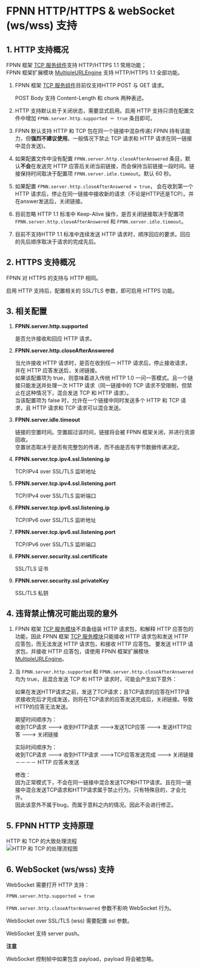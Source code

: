 # FPNN HTTP/HTTPS & webSocket (ws/wss) 支持

## 1. HTTP 支持概况

FPNN 框架 [TCP 服务组件](APIs/core/TCPEpollServer.md)支持 HTTP/HTTPS 1.1 常用功能；  
FPNN 框架扩展模块 [MultipleURLEngine](APIs/extends/MultipleURLEngine.md) 支持 HTTP/HTTPS 1.1 全部功能。

1. FPNN 框架 [TCP 服务组件](APIs/core/TCPEpollServer.md)目前仅支持HTTP POST 与 GET 请求。

	POST Body 支持 Content-Length 和 chunk 两种表述。

1. HTTP 支持默认处于关闭状态，需要显式启用。启用 HTTP 支持只须在配置文件中增加 `FPNN.server.http.supported ＝ true` 条目即可。
1. FPNN 默认支持 HTTP 和 TCP 包在同一个链接中混杂传递( FPNN 持有该能力，但**强烈不建议使用**。一般情况下禁止 TCP 请求和 HTTP 请求在同一链接中混合发送)。
1. 如果配置文件中没有配置 `FPNN.server.http.closeAfterAnswered` 条目，默认**不会**在发送完 HTTP 应答后关闭当前链接，而会保持当前链接一段时间。链接保持时间取决于配置项 `FPNN.server.idle.timeout`。默认 60 秒。
1. 如果配置 `FPNN.server.http.closeAfterAnswered = true`， 会在收到第一个 HTTP 请求后，停止在同一链接中接收新的请求（不论是HTTP还是TCP）。并在answer发送后，关闭链接。
1. 目前忽略 HTTP 1.1 标准中 Keep-Alive 操作，是否关闭链接取决于配置项 `FPNN.server.http.closeAfterAnswered` 和 `FPNN.server.idle.timeout`。
1. 目前不支持HTTP 1.1 标准中连续发送 HTTP 请求时，顺序回应的要求。回应的先后顺序取决于请求的完成先后。


## 2. HTTPS 支持概况

FPNN 对 HTTPS 的支持与 HTTP 相同。

启用 HTTP 支持后，配置相关的 SSL/TLS 参数，即可启用 HTTPS 功能。


## 3. 相关配置

1. **FPNN.server.http.supported**

	是否允许接收和回应 HTTP 请求。

1. **FPNN.server.http.closeAfterAnswered**

	当允许接收 HTTP 请求时，是否在收到任一 HTTP 请求后，停止接收请求，并在 HTTP 应答发送后，关闭链接。  
	如果该配置项为 true，则意味着进入传统 HTTP 1.0 一问一答模式。且一个链接只能发送并处理一次 HTTP 请求（同一链接中的 TCP 请求不受限制，但禁止在这种情况下，混合发送 TCP 和 HTTP 请求）。  
	当该配置项为 false 时，允许在一个链接中同时发送多个 HTTP 和 TCP 请求，且 HTTP 请求和 TCP 请求可以混合发送。

1. **FPNN.server.idle.timeout**

	链接的空置时间。空置超过该时间，链接将会被 FPNN 框架关闭，并进行资源回收。  
	空置状态取决于是否有完整包的传递，而不由是否有字节数据传递决定。

1. **FPNN.server.tcp.ipv4.ssl.listening.ip**

	TCP/IPv4 over SSL/TLS 监听地址

1. **FPNN.server.tcp.ipv4.ssl.listening.port**

	TCP/IPv4 over SSL/TLS 监听端口

1. **FPNN.server.tcp.ipv6.ssl.listening.ip**

	TCP/IPv6 over SSL/TLS 监听地址

1. **FPNN.server.tcp.ipv6.ssl.listening.port**

	TCP/IPv6 over SSL/TLS 监听端口

1. **FPNN.server.security.ssl.certificate**

	SSL/TLS 证书

1. **FPNN.server.security.ssl.privateKey**

	SSL/TLS 私钥


## 4. 违背禁止情况可能出现的意外

1. FPNN 框架 [TCP 服务模块](APIs/core/TCPEpollServer.md)不具备组装 HTTP 请求包，和解释 HTTP 应答包的功能，因此 FPNN 框架 [TCP 服务模块](APIs/core/TCPEpollServer.md)只能接收 HTTP 请求包和发送 HTTP 应答包，而无法发送 HTTP 请求包，和接收 HTTP 应答包。
	要发送 HTTP 请求包，并接收 HTTP 应答包，请使用 FPNN 框架扩展模块 [MultipleURLEngine](APIs/extends/MultipleURLEngine.md)。

1. 当 `FPNN.server.http.supported` 和 `FPNN.server.http.closeAfterAnswered` 均为 true，且混合发送 TCP 和 HTTP 请求时，可能会产生如下意外：

	如果在发送HTTP请求之前，发送了TCP请求；且TCP请求的应答在HTTP请求接收完后才完成发送，则将在TCP请求的应答发送完成后，关闭链接。导致HTTP的应答无法发送。

	期望时间顺序为：  
	收到TCP请求 ---> 收到HTTP请求 --->发送TCP应答 ---> 发送HTTP应答 ---> 关闭链接

	实际时间顺序为：  
	收到TCP请求 ---> 收到HTTP请求 --->TCP应答发送完成 ---> 关闭链接－－－－ HTTP 应答未发送

	修改：  
	因为正常模式下，不会在同一链接中混合发送TCP和HTTP请求。且在同一链接中混合发送TCP请求和HTTP请求属于禁止行为。只有特殊目的，才会允许。  
	因此该意外不属于bug，而属于意料之内的情况。因此不会进行修正。


## 5. FPNN HTTP 支持原理

HTTP 和 TCP 的大致处理流程  
![HTTP 和 TCP 的处理流程图](fpnn-http-tcp-flow.png)


## 6. WebSocket (ws/wss) 支持

WebSocket 需要打开 HTTP 支持：

	FPNN.server.http.supported = true

`FPNN.server.http.closeAfterAnswered` 参数不影响 WebSocket 行为。

WebSocket over SSL/TLS (wss) 需要配置 ssl 参数。

WebSocket 支持 server push。

**注意**

WebSocket 控制帧中如果包含 payload，payload 将会被忽略。
